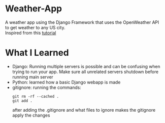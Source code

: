 # Weather-App
A weather app using the Django Framework that uses the OpenWeather API to get weather to any US city.   
Inspired from this [tutorial](https://www.youtube.com/watch?v=E-n5QAuQSr8&t=1490s)

# What I Learned  
* Django: Running multiple servers is possible and can be confusing when trying to run your app. Make sure all unrelated servers shutdown before running main server
* Python: learned how a basic Django webapp is made
* gitignore: running the commands:   
  ```
  git rm -rf --cached .    
  git add .
  ```    
  after adding the .gitignore and what files to ignore makes the gitignore apply the changes

